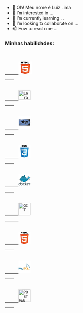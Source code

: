 - 👋 Olá! Meu nome é Luiz Lima 
- 👀 I’m interested in ... 
- 🌱 I’m currently learning ... 
- 💞️ I’m looking to collaborate on ... 
- 📫 How to reach me ...

<!---
hendrix97s/hendrix97s is a ✨ special ✨ repository because its `README.md` (this file) appears on your GitHub profile.
You can click the Preview link to take a look at your changes.
--->

<h3>Minhas habilidades:</h3>
<p align="left">
  <!-- HTML -->
  <code>
    <a
      target="_blank"
      rel="noopener noreferrer"
      href="https://raw.githubusercontent.com/devicons/devicon/master/icons/html5/html5-original-wordmark.svg"
    >
      <img
        src="https://raw.githubusercontent.com/devicons/devicon/master/icons/html5/html5-original-wordmark.svg"
        title="HTML5"
        width="46"
        height="40"
        style="max-width:100%; 
               background-color: blue;"
      />
    </a>
  </code>

  <!-- LARAVEL -->
  <code>
    <a
      target="_blank"
      rel="noopener noreferrer"
      href="https://upload.wikimedia.org/wikipedia/commons/9/9a/Laravel.svg"
    >
      <img
        src="https://upload.wikimedia.org/wikipedia/commons/9/9a/Laravel.svg"
        title="Laravel"
        width="40"
        height="30"
        style="max-width:100%;float-left"
      />
    </a>
  </code>

  <!-- PHP -->
  <code>
    <a
      target="_blank"
      rel="noopener noreferrer"
      href="https://raw.githubusercontent.com/devicons/devicon/master/icons/php/php-original.svg">
      <img
        src="https://raw.githubusercontent.com/devicons/devicon/master/icons/php/php-original.svg"
        title="PHP"
        width="40"
        height="40"
        style="max-width: 100%"/>
    </a>
  </code>

  <!-- BOOTSTRAP -->
  <code>
    <a
      target="_blank"
      rel="noopener noreferrer"
      href="https://raw.githubusercontent.com/devicons/devicon/master/icons/css3/css3-original-wordmark.svg">
      <img
        src="https://raw.githubusercontent.com/devicons/devicon/master/icons/css3/css3-original-wordmark.svg"
        title="CSS3"
        width="40"
        height="40"
        style="max-width: 100%" />
    </a>
  </code>

  <!-- DOCKER -->
  <code>
    <a
      target="_blank"
      rel="noopener noreferrer"
      href="https://raw.githubusercontent.com/devicons/devicon/master/icons/docker/docker-original-wordmark.svg">
      <img
        src="https://raw.githubusercontent.com/devicons/devicon/master/icons/docker/docker-original-wordmark.svg"
        title="DOCKER"
        width="40"
        height="40"
        style="max-width: 100%" />
    </a>
  </code>

  <!-- GIT -->
  <code>
    <a
      target="_blank"
      rel="noopener noreferrer"
      href="https://camo.githubusercontent.com/fbfcb9e3dc648adc93bef37c718db16c52f617ad055a26de6dc3c21865c3321d/68747470733a2f2f7777772e766563746f726c6f676f2e7a6f6e652f6c6f676f732f6769742d73636d2f6769742d73636d2d69636f6e2e737667">
      <img
        src="https://camo.githubusercontent.com/fbfcb9e3dc648adc93bef37c718db16c52f617ad055a26de6dc3c21865c3321d/68747470733a2f2f7777772e766563746f726c6f676f2e7a6f6e652f6c6f676f732f6769742d73636d2f6769742d73636d2d69636f6e2e737667"
        title="GIT"
        width="40"
        height="40"
        data-canonical-src="https://www.vectorlogo.zone/logos/git-scm/git-scm-icon.svg"
        style="max-width: 100%" />
      </a>
    </code>

  <!-- HTML -->
  <code>
    <a
      target="_blank"
      rel="noopener noreferrer"
      href="https://raw.githubusercontent.com/devicons/devicon/master/icons/html5/html5-original-wordmark.svg">
      <img
        src="https://raw.githubusercontent.com/devicons/devicon/master/icons/html5/html5-original-wordmark.svg"
        title="HTML5"
        width="40"
        height="40"
        style="max-width: 100%" />
    </a>
  </code>

  <!-- LINUX -->
  <code>
    <a
      target="_blank"
      rel="noopener noreferrer"
      href="https://raw.githubusercontent.com/devicons/devicon/master/icons/mysql/mysql-original-wordmark.svg">
      <img
        src="https://raw.githubusercontent.com/devicons/devicon/master/icons/mysql/mysql-original-wordmark.svg"
        title="MYSQL"
        width="40"
        height="40"
        style="max-width: 100%" />
    </a>
  </code>

  <!-- POSTMAN -->
  <code>
    <a
      target="_blank"
      rel="noopener noreferrer"
      href="https://camo.githubusercontent.com/93b32389bf746009ca2370de7fe06c3b5146f4c99d99df65994f9ced0ba41685/68747470733a2f2f7777772e766563746f726c6f676f2e7a6f6e652f6c6f676f732f676574706f73746d616e2f676574706f73746d616e2d69636f6e2e737667">
      <img
        src="https://camo.githubusercontent.com/93b32389bf746009ca2370de7fe06c3b5146f4c99d99df65994f9ced0ba41685/68747470733a2f2f7777772e766563746f726c6f676f2e7a6f6e652f6c6f676f732f676574706f73746d616e2f676574706f73746d616e2d69636f6e2e737667"
        title="POSTMAN"
        width="40"
        height="40"
        data-canonical-src="https://www.vectorlogo.zone/logos/getpostman/getpostman-icon.svg"
        style="max-width: 100%" />
    </a>
  </code>
</p>
